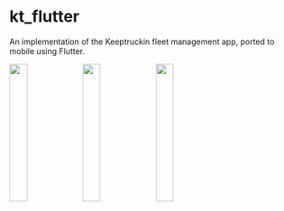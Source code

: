 # kt_flutter

An implementation of the Keeptruckin fleet management app, ported to mobile using Flutter. 

<a href="http://executed.io/images/kt_flutter.jpeg"><img src="http://executed.io/images/kt_flutter.jpeg" width="25%"></a>
<a href="http://executed.io/images/kt_flutter1.jpeg"><img src="http://executed.io/images/kt_flutter1.jpeg" width="25%"></a>
<a href="http://executed.io/images/kt_flutter2.jpeg"><img src="http://executed.io/images/kt_flutter2.jpeg" width="25%"></a>
